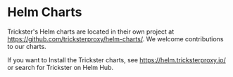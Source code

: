 # Helm Charts

Trickster's Helm charts are located in their own project at <https://github.com/tricksterproxy/helm-charts/>. We welcome contributions to our charts.

If you want to Install the Trickster charts, see <https://helm.tricksterproxy.io/> or search for Trickster on Helm Hub.
